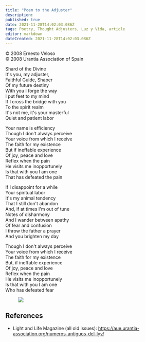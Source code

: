 ```yaml
---
title: "Poem to the Adjuster"
description: 
published: true
date: 2021-11-28T14:02:03.086Z
tags: Poetry, Thought Adjusters, Luz y Vida, article
editor: markdown
dateCreated: 2021-11-28T14:02:03.086Z
---
```


<p class="v-card v-sheet theme--light gray lighten-3 px-2">© 2008 Ernesto Veloso<br>© 2008 Urantia Association of Spain</p>


<p style="text-align">
Shard of the Divine <br>
It's you, my adjuster, <br>
Faithful Guide, Shaper<br>
Of my future destiny<br>
With you I forge the way<br>
I put feet to my mind<br>
If I cross the bridge with you<br>
To the spirit realm<br>
It's not me, it's your masterful<br>
Quiet and patient labor<br>
</p>

<p style="text-align">
Your name is efficiency<br>
Though I don't always perceive<br>
Your voice from which I receive<br>
The faith for my existence<br>
But if ineffable experience<br>
Of joy, peace and love<br>
Reflex when the pain<br>
He visits me inopportunely<br>
Is that with you I am one<br>
That has defeated the pain<br>
</p>

<p style="text-align">
If I disappoint for a while<br>
Your spiritual labor<br>
It's my animal tendency<br>
That I still don't abandon <br>
And, if at times I'm out of tune<br>
Notes of disharmony<br>
And I wander between apathy<br>
Of fear and confusion<br>
I throw the father a prayer<br>
And you brighten my day<br>
</p>

<p style="text-align">
Though I don't always perceive<br>
Your voice from which I receive<br>
The faith for my existence<br>
But, if ineffable experience<br>
Of joy, peace and love<br>
Reflex when the pain<br>
He visits me inopportunely<br>
Is that with you I am one<br>
Who has defeated fear<br>
</p>

<figure id="Figure_1" class="image urantiapedia">
<img src="/image/article/Luz_y_Vida/LyV13/01.jpg">
</figure>

## References

- Light and Life Magazine (all old issues): https://aue.urantia-association.org/numeros-antiguos-del-lyv/

